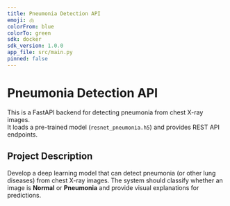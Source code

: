 ```yaml
---
title: Pneumonia Detection API
emoji: 🫁
colorFrom: blue
colorTo: green
sdk: docker
sdk_version: 1.0.0
app_file: src/main.py
pinned: false
---
```



# Pneumonia Detection API

This is a FastAPI backend for detecting pneumonia from chest X-ray images.  
It loads a pre-trained model (`resnet_pneumonia.h5`) and provides REST API endpoints.


## Project Description
Develop a deep learning model that can detect pneumonia (or other lung diseases) from chest X-ray images. The system should classify whether an image is **Normal** or **Pneumonia** and provide visual explanations for predictions.